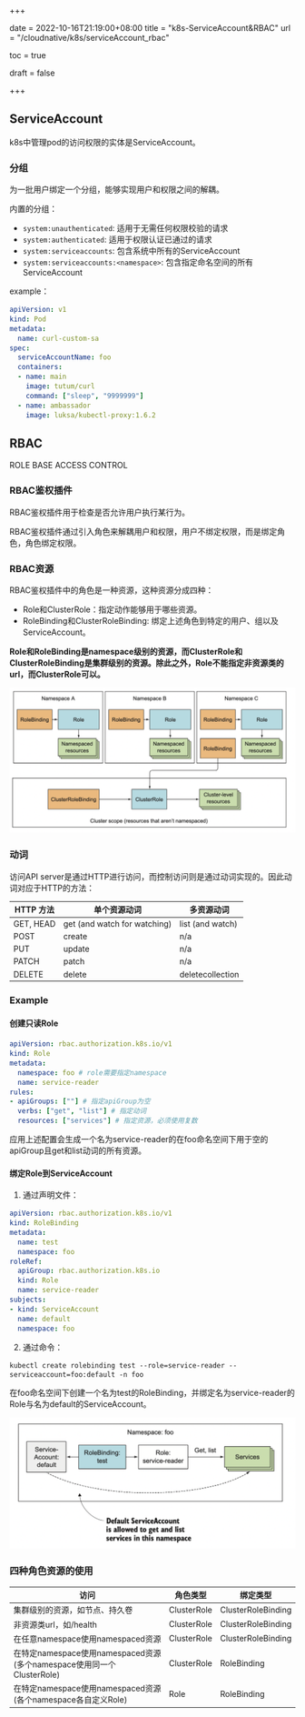 +++

date = 2022-10-16T21:19:00+08:00
title = "k8s-ServiceAccount&RBAC"
url = "/cloudnative/k8s/serviceAccount_rbac"

toc = true

draft = false

+++

## ServiceAccount

k8s中管理pod的访问权限的实体是ServiceAccount。

### 分组

为一批用户绑定一个分组，能够实现用户和权限之间的解耦。

内置的分组：

- `system:unauthenticated`: 适用于无需任何权限校验的请求
- `system:authenticated`: 适用于权限认证已通过的请求
- `system:serviceaccounts`:  包含系统中所有的ServiceAccount
- `system:serviceaccounts:<namespace>`: 包含指定命名空间的所有ServiceAccount

example：

```yaml
apiVersion: v1
kind: Pod
metadata:
  name: curl-custom-sa
spec:
  serviceAccountName: foo
  containers:
  - name: main
    image: tutum/curl
    command: ["sleep", "9999999"]
  - name: ambassador
    image: luksa/kubectl-proxy:1.6.2
```



## RBAC

ROLE BASE ACCESS CONTROL

### RBAC鉴权插件

RBAC鉴权插件用于检查是否允许用户执行某行为。

RBAC鉴权插件通过引入角色来解耦用户和权限，用户不绑定权限，而是绑定角色，角色绑定权限。

### RBAC资源

RBAC鉴权插件中的角色是一种资源，这种资源分成四种：

- Role和ClusterRole：指定动作能够用于哪些资源。
- RoleBinding和ClusterRoleBinding: 绑定上述角色到特定的用户、组以及ServiceAccount。

**Role和RoleBinding是namespace级别的资源，而ClusterRole和ClusterRoleBinding是集群级别的资源。除此之外，Role不能指定非资源类的url，而ClusterRole可以。**

![](https://raw.githubusercontent.com/stong1994/images/master/picgo/202210152058567.png)

### 动词

访问API server是通过HTTP进行访问，而控制访问则是通过动词实现的。因此动词对应于HTTP的方法：

| HTTP 方法 | 单个资源动词                 | 多资源动词       |
| --------- | ---------------------------- | ---------------- |
| GET, HEAD | get (and watch for watching) | list (and watch) |
| POST      | create                       | n/a              |
| PUT       | update                       | n/a              |
| PATCH     | patch                        | n/a              |
| DELETE    | delete                       | deletecollection |



### Example

#### 创建只读Role

```yaml
apiVersion: rbac.authorization.k8s.io/v1
kind: Role
metadata:
  namespace: foo # role需要指定namespace
  name: service-reader
rules:
- apiGroups: [""] # 指定apiGroup为空
  verbs: ["get", "list"] # 指定动词
  resources: ["services"] # 指定资源，必须使用复数
```

应用上述配置会生成一个名为service-reader的在foo命名空间下用于空的apiGroup且get和list动词的所有资源。

#### 绑定Role到ServiceAccount

1. 通过声明文件：

```yaml
apiVersion: rbac.authorization.k8s.io/v1
kind: RoleBinding
metadata:
  name: test
  namespace: foo
roleRef:
  apiGroup: rbac.authorization.k8s.io
  kind: Role
  name: service-reader
subjects:
- kind: ServiceAccount
  name: default
  namespace: foo
```

2. 通过命令：

```shell
kubectl create rolebinding test --role=service-reader --serviceaccount=foo:default -n foo
```

在foo命名空间下创建一个名为test的RoleBinding，并绑定名为service-reader的Role与名为default的ServiceAccount。

![](https://raw.githubusercontent.com/stong1994/images/master/picgo/202210152056911.png)

### 四种角色资源的使用

| 访问                                                         | 角色类型    | 绑定类型           |
| ------------------------------------------------------------ | ----------- | ------------------ |
| 集群级别的资源，如节点、持久卷                               | ClusterRole | ClusterRoleBinding |
| 非资源类url，如/health                                       | ClusterRole | ClusterRoleBinding |
| 在任意namespace使用namespaced资源                            | ClusterRole | ClusterRoleBinding |
| 在特定namespace使用namespaced资源(多个namespace使用同一个ClusterRole) | ClusterRole | RoleBinding        |
| 在特定namespace使用namespaced资源(各个namespace各自定义Role) | Role        | RoleBinding        |

